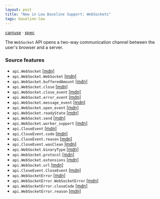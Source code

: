 ```yaml
---
layout: post
title: "New in Low Baseline Support: WebSockets"
tags: baseline-low
---
```


[caniuse](https://caniuse.com/?search=websockets) · [spec](https://websockets.spec.whatwg.org/)

The `WebSocket` API opens a two-way communication channel between the user's browser and a server.

### Source features

- ``api.WebSocket`` [[mdn]](https://developer.mozilla.org/en-US/search?q=api.WebSocket)
- ``api.WebSocket.WebSocket`` [[mdn]](https://developer.mozilla.org/en-US/search?q=api.WebSocket.WebSocket)
- ``api.WebSocket.bufferedAmount`` [[mdn]](https://developer.mozilla.org/en-US/search?q=api.WebSocket.bufferedAmount)
- ``api.WebSocket.close`` [[mdn]](https://developer.mozilla.org/en-US/search?q=api.WebSocket.close)
- ``api.WebSocket.close_event`` [[mdn]](https://developer.mozilla.org/en-US/search?q=api.WebSocket.close_event)
- ``api.WebSocket.error_event`` [[mdn]](https://developer.mozilla.org/en-US/search?q=api.WebSocket.error_event)
- ``api.WebSocket.message_event`` [[mdn]](https://developer.mozilla.org/en-US/search?q=api.WebSocket.message_event)
- ``api.WebSocket.open_event`` [[mdn]](https://developer.mozilla.org/en-US/search?q=api.WebSocket.open_event)
- ``api.WebSocket.readyState`` [[mdn]](https://developer.mozilla.org/en-US/search?q=api.WebSocket.readyState)
- ``api.WebSocket.send`` [[mdn]](https://developer.mozilla.org/en-US/search?q=api.WebSocket.send)
- ``api.WebSocket.worker_support`` [[mdn]](https://developer.mozilla.org/en-US/search?q=api.WebSocket.worker_support)
- ``api.CloseEvent`` [[mdn]](https://developer.mozilla.org/en-US/search?q=api.CloseEvent)
- ``api.CloseEvent.code`` [[mdn]](https://developer.mozilla.org/en-US/search?q=api.CloseEvent.code)
- ``api.CloseEvent.reason`` [[mdn]](https://developer.mozilla.org/en-US/search?q=api.CloseEvent.reason)
- ``api.CloseEvent.wasClean`` [[mdn]](https://developer.mozilla.org/en-US/search?q=api.CloseEvent.wasClean)
- ``api.WebSocket.binaryType`` [[mdn]](https://developer.mozilla.org/en-US/search?q=api.WebSocket.binaryType)
- ``api.WebSocket.protocol`` [[mdn]](https://developer.mozilla.org/en-US/search?q=api.WebSocket.protocol)
- ``api.WebSocket.extensions`` [[mdn]](https://developer.mozilla.org/en-US/search?q=api.WebSocket.extensions)
- ``api.WebSocket.url`` [[mdn]](https://developer.mozilla.org/en-US/search?q=api.WebSocket.url)
- ``api.CloseEvent.CloseEvent`` [[mdn]](https://developer.mozilla.org/en-US/search?q=api.CloseEvent.CloseEvent)
- ``api.WebSocketError`` [[mdn]](https://developer.mozilla.org/en-US/search?q=api.WebSocketError)
- ``api.WebSocketError.WebSocketError`` [[mdn]](https://developer.mozilla.org/en-US/search?q=api.WebSocketError.WebSocketError)
- ``api.WebSocketError.closeCode`` [[mdn]](https://developer.mozilla.org/en-US/search?q=api.WebSocketError.closeCode)
- ``api.WebSocketError.reason`` [[mdn]](https://developer.mozilla.org/en-US/search?q=api.WebSocketError.reason)
